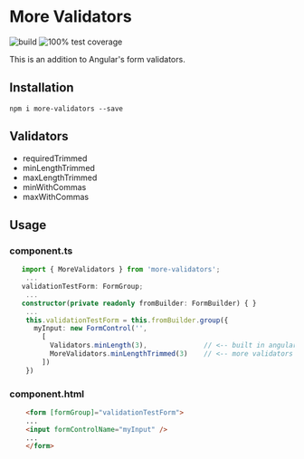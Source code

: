 # More Validators

![build](https://github.com/ChekTek/more-validators/workflows/build/badge.svg)
![100% test coverage](https://github.com/ChekTek/more-validators/workflows/test%20coverage/badge.svg)

This is an addition to Angular's form validators.

## Installation

`npm i more-validators --save`

## Validators

* requiredTrimmed
* minLengthTrimmed
* maxLengthTrimmed
* minWithCommas
* maxWithCommas

## Usage

### component.ts

```TypeScript
   import { MoreValidators } from 'more-validators';
    ...
   validationTestForm: FormGroup;
    ...
   constructor(private readonly fromBuilder: FormBuilder) { }
    ...
    this.validationTestForm = this.fromBuilder.group({
      myInput: new FormControl('',
        [
          Validators.minLength(3),              // <-- built in angular validator
          MoreValidators.minLengthTrimmed(3)    // <-- more validators
        ])
    })
```

### component.html

```HTML
    <form [formGroup]="validationTestForm">
    ...
    <input formControlName="myInput" />
    ...
    </form>
```
